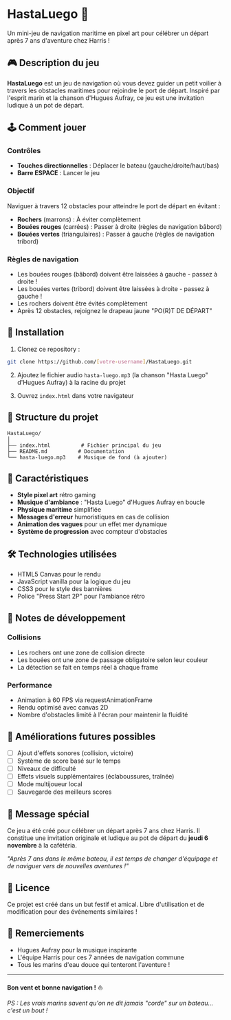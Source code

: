 # HastaLuego 🚢

Un mini-jeu de navigation maritime en pixel art pour célébrer un départ après 7 ans d'aventure chez Harris !

## 🎮 Description du jeu

**HastaLuego** est un jeu de navigation où vous devez guider un petit voilier à travers les obstacles maritimes pour rejoindre le port de départ. Inspiré par l'esprit marin et la chanson d'Hugues Aufray, ce jeu est une invitation ludique à un pot de départ.

## 🕹️ Comment jouer

### Contrôles
- **Touches directionnelles** : Déplacer le bateau (gauche/droite/haut/bas)
- **Barre ESPACE** : Lancer le jeu

### Objectif
Naviguer à travers 12 obstacles pour atteindre le port de départ en évitant :
- **Rochers** (marrons) : À éviter complètement
- **Bouées rouges** (carrées) : Passer à droite (règles de navigation bâbord)
- **Bouées vertes** (triangulaires) : Passer à gauche (règles de navigation tribord)

### Règles de navigation
- Les bouées rouges (bâbord) doivent être laissées à gauche - passez à droite !
- Les bouées vertes (tribord) doivent être laissées à droite - passez à gauche !
- Les rochers doivent être évités complètement
- Après 12 obstacles, rejoignez le drapeau jaune "PO(R)T DE DÉPART"

## 🚀 Installation

1. Clonez ce repository :
```bash
git clone https://github.com/[votre-username]/HastaLuego.git
```

2. Ajoutez le fichier audio `hasta-luego.mp3` (la chanson "Hasta Luego" d'Hugues Aufray) à la racine du projet

3. Ouvrez `index.html` dans votre navigateur

## 📁 Structure du projet

```
HastaLuego/
│
├── index.html          # Fichier principal du jeu
├── README.md          # Documentation
└── hasta-luego.mp3    # Musique de fond (à ajouter)
```

## 🎨 Caractéristiques

- **Style pixel art** rétro gaming
- **Musique d'ambiance** : "Hasta Luego" d'Hugues Aufray en boucle
- **Physique maritime** simplifiée
- **Messages d'erreur** humoristiques en cas de collision
- **Animation des vagues** pour un effet mer dynamique
- **Système de progression** avec compteur d'obstacles

## 🛠️ Technologies utilisées

- HTML5 Canvas pour le rendu
- JavaScript vanilla pour la logique du jeu
- CSS3 pour le style des bannières
- Police "Press Start 2P" pour l'ambiance rétro

## 📝 Notes de développement

### Collisions
- Les rochers ont une zone de collision directe
- Les bouées ont une zone de passage obligatoire selon leur couleur
- La détection se fait en temps réel à chaque frame

### Performance
- Animation à 60 FPS via requestAnimationFrame
- Rendu optimisé avec canvas 2D
- Nombre d'obstacles limité à l'écran pour maintenir la fluidité

## 🎯 Améliorations futures possibles

- [ ] Ajout d'effets sonores (collision, victoire)
- [ ] Système de score basé sur le temps
- [ ] Niveaux de difficulté
- [ ] Effets visuels supplémentaires (éclaboussures, traînée)
- [ ] Mode multijoueur local
- [ ] Sauvegarde des meilleurs scores

## 🎉 Message spécial

Ce jeu a été créé pour célébrer un départ après 7 ans chez Harris. Il constitue une invitation originale et ludique au pot de départ du **jeudi 6 novembre** à la cafétéria.

*"Après 7 ans dans le même bateau, il est temps de changer d'équipage et de naviguer vers de nouvelles aventures !"*

## 📜 Licence

Ce projet est créé dans un but festif et amical. Libre d'utilisation et de modification pour des événements similaires !

## 🤝 Remerciements

- Hugues Aufray pour la musique inspirante
- L'équipe Harris pour ces 7 années de navigation commune
- Tous les marins d'eau douce qui tenteront l'aventure !

---

**Bon vent et bonne navigation !** ⛵

*PS : Les vrais marins savent qu'on ne dit jamais "corde" sur un bateau... c'est un bout !*

